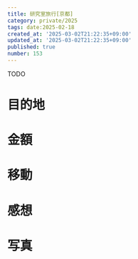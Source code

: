 ```yaml
---
title: 研究室旅行[京都]
category: private/2025
tags: date:2025-02-18
created_at: '2025-03-02T21:22:35+09:00'
updated_at: '2025-03-02T21:22:35+09:00'
published: true
number: 153
---
```


TODO

# 目的地


# 金額


# 移動


# 感想


# 写真

